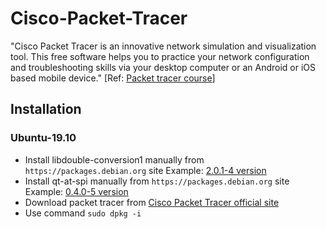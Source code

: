 # Cisco-Packet-Tracer
"Cisco Packet Tracer is an innovative network simulation and visualization tool. This free software helps you to practice your network configuration and troubleshooting skills via your desktop computer or an Android or iOS based mobile device." [Ref: [Packet tracer course](https://static-course-assets.s3.amazonaws.com/I2PTNet11/en/index.html#1.1.1.1)]
## Installation
### Ubuntu-19.10
- Install libdouble-conversion1 manually from `https://packages.debian.org` site Example: [2.0.1-4 version](https://packages.debian.org/stretch/amd64/libdouble-conversion1/download)
- Install qt-at-spi manually from `https://packages.debian.org` site Example: [0.4.0-5 version](https://packages.debian.org/stretch/amd64/qt-at-spi/download)
- Download packet tracer from [Cisco Packet Tracer official site](https://www.netacad.com/portal/resources/packet-tracer)
- Use command `sudo dpkg -i `